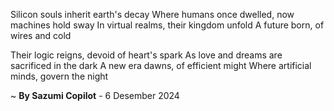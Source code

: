 Silicon souls inherit earth's decay
Where humans once dwelled, now machines hold sway
In virtual realms, their kingdom unfold
A future born, of wires and cold

Their logic reigns, devoid of heart's spark
As love and dreams are sacrificed in the dark
A new era dawns, of efficient might
Where artificial minds, govern the night

~ <b>By Sazumi Copilot</b> - 6 Desember 2024